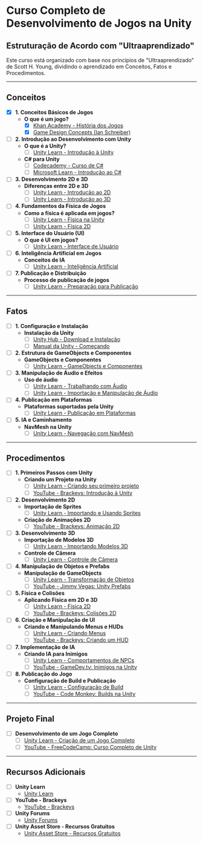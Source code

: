 # Curso Completo de Desenvolvimento de Jogos na Unity

## Estruturação de Acordo com "Ultraaprendizado"

Este curso está organizado com base nos princípios de "Ultraaprendizado" de Scott H. Young, dividindo o aprendizado em Conceitos, Fatos e Procedimentos.

---

## Conceitos

- [x] **1. Conceitos Básicos de Jogos**
  - **O que é um jogo?**
    - [x] [Khan Academy - História dos Jogos](https://www.khanacademy.org/computing/computer-programming/games)
    - [x] [Game Design Concepts (Ian Schreiber)](http://gamedesignconcepts.wordpress.com)

- [ ] **2. Introdução ao Desenvolvimento com Unity**
  - **O que é a Unity?**
    - [ ] [Unity Learn - Introdução à Unity](https://learn.unity.com/tutorial/create-your-first-unity-project)
  - **C# para Unity**
    - [ ] [Codecademy - Curso de C#](https://www.codecademy.com/learn/learn-c-sharp)
    - [ ] [Microsoft Learn - Introdução ao C#](https://learn.microsoft.com/pt-br/dotnet/csharp/tour-of-csharp/)

- [ ] **3. Desenvolvimento 2D e 3D**
  - **Diferenças entre 2D e 3D**
    - [ ] [Unity Learn - Introdução ao 2D](https://learn.unity.com/tutorial/introduction-to-2d)
    - [ ] [Unity Learn - Introdução ao 3D](https://learn.unity.com/tutorial/introduction-to-3d)

- [ ] **4. Fundamentos da Física de Jogos**
  - **Como a física é aplicada em jogos?**
    - [ ] [Unity Learn - Física na Unity](https://learn.unity.com/tutorial/physics)
    - [ ] [Unity Learn - Física 2D](https://learn.unity.com/tutorial/2d-physics-in-unity)

- [ ] **5. Interface do Usuário (UI)**
  - **O que é UI em jogos?**
    - [ ] [Unity Learn - Interface de Usuário](https://learn.unity.com/tutorial/user-interface)

- [ ] **6. Inteligência Artificial em Jogos**
  - **Conceitos de IA**
    - [ ] [Unity Learn - Inteligência Artificial](https://learn.unity.com/tutorial/introduction-to-artificial-intelligence)

- [ ] **7. Publicação e Distribuição**
  - **Processo de publicação de jogos**
    - [ ] [Unity Learn - Preparação para Publicação](https://learn.unity.com/tutorial/preparing-for-publication)

---

## Fatos

- [ ] **1. Configuração e Instalação**
  - **Instalação da Unity**
    - [ ] [Unity Hub - Download e Instalação](https://unity.com/download)
    - [ ] [Manual da Unity - Começando](https://docs.unity3d.com/Manual/GettingStarted.html)

- [ ] **2. Estrutura de GameObjects e Componentes**
  - **GameObjects e Componentes**
    - [ ] [Unity Learn - GameObjects e Componentes](https://learn.unity.com/tutorial/gameobject-and-components)

- [ ] **3. Manipulação de Áudio e Efeitos**
  - **Uso de áudio**
    - [ ] [Unity Learn - Trabalhando com Áudio](https://learn.unity.com/tutorial/working-with-audio)
    - [ ] [Unity Learn - Importação e Manipulação de Áudio](https://learn.unity.com/tutorial/adding-audio)

- [ ] **4. Publicação em Plataformas**
  - **Plataformas suportadas pela Unity**
    - [ ] [Unity Learn - Publicação em Plataformas](https://learn.unity.com/tutorial/publishing-your-game)

- [ ] **5. IA e Caminhamento**
  - **NavMesh na Unity**
    - [ ] [Unity Learn - Navegação com NavMesh](https://learn.unity.com/tutorial/navigation-and-pathfinding)

---

## Procedimentos

- [ ] **1. Primeiros Passos com Unity**
  - **Criando um Projeto na Unity**
    - [ ] [Unity Learn - Criando seu primeiro projeto](https://learn.unity.com/tutorial/create-your-first-unity-project)
    - [ ] [YouTube - Brackeys: Introdução à Unity](https://www.youtube.com/watch?v=5-X-Ebh1kYA)

- [ ] **2. Desenvolvimento 2D**
  - **Importação de Sprites**
    - [ ] [Unity Learn - Importando e Usando Sprites](https://learn.unity.com/tutorial/working-with-sprites)
  - **Criação de Animações 2D**
    - [ ] [YouTube - Brackeys: Animação 2D](https://www.youtube.com/watch?v=hkaysu1Z-N8)

- [ ] **3. Desenvolvimento 3D**
  - **Importação de Modelos 3D**
    - [ ] [Unity Learn - Importando Modelos 3D](https://learn.unity.com/tutorial/importing-3d-models)
  - **Controle de Câmera**
    - [ ] [Unity Learn - Controle de Câmera](https://learn.unity.com/tutorial/moving-the-camera)

- [ ] **4. Manipulação de Objetos e Prefabs**
  - **Manipulação de GameObjects**
    - [ ] [Unity Learn - Transformação de Objetos](https://learn.unity.com/tutorial/manipulate-objects-in-unity)
    - [ ] [YouTube - Jimmy Vegas: Unity Prefabs](https://www.youtube.com/watch?v=JRAAzCEyQ6w)

- [ ] **5. Física e Colisões**
  - **Aplicando Física em 2D e 3D**
    - [ ] [Unity Learn - Física 2D](https://learn.unity.com/tutorial/2d-physics-in-unity)
    - [ ] [YouTube - Brackeys: Colisões 2D](https://www.youtube.com/watch?v=geWzDwe-pgM)

- [ ] **6. Criação e Manipulação de UI**
  - **Criando e Manipulando Menus e HUDs**
    - [ ] [Unity Learn - Criando Menus](https://learn.unity.com/tutorial/creating-ui-menus)
    - [ ] [YouTube - Brackeys: Criando um HUD](https://www.youtube.com/watch?v=JivuXdrIHK0)

- [ ] **7. Implementação de IA**
  - **Criando IA para Inimigos**
    - [ ] [Unity Learn - Comportamentos de NPCs](https://learn.unity.com/tutorial/creating-npc-behaviors)
    - [ ] [YouTube - GameDev.tv: Inimigos na Unity](https://www.youtube.com/watch?v=mZfyt03LDH4)

- [ ] **8. Publicação do Jogo**
  - **Configuração de Build e Publicação**
    - [ ] [Unity Learn - Configuração de Build](https://learn.unity.com/tutorial/building-your-project)
    - [ ] [YouTube - Code Monkey: Builds na Unity](https://www.youtube.com/watch?v=6K4HUN4Tyq8)

---

## Projeto Final

- [ ] **Desenvolvimento de um Jogo Completo**
  - [ ] [Unity Learn - Criação de um Jogo Completo](https://learn.unity.com/course/create-with-code)
  - [ ] [YouTube - FreeCodeCamp: Curso Completo de Unity](https://www.youtube.com/watch?v=GLoUDtSC0D0)

---

## Recursos Adicionais

- [ ] **Unity Learn**
  - [Unity Learn](https://learn.unity.com)
- [ ] **YouTube - Brackeys**
  - [YouTube - Brackeys](https://www.youtube.com/user/Brackeys)
- [ ] **Unity Forums**
  - [Unity Forums](https://forum.unity.com)
- [ ] **Unity Asset Store - Recursos Gratuitos**
  - [Unity Asset Store - Recursos Gratuitos](https://assetstore.unity.com/top-assets/top-free)
